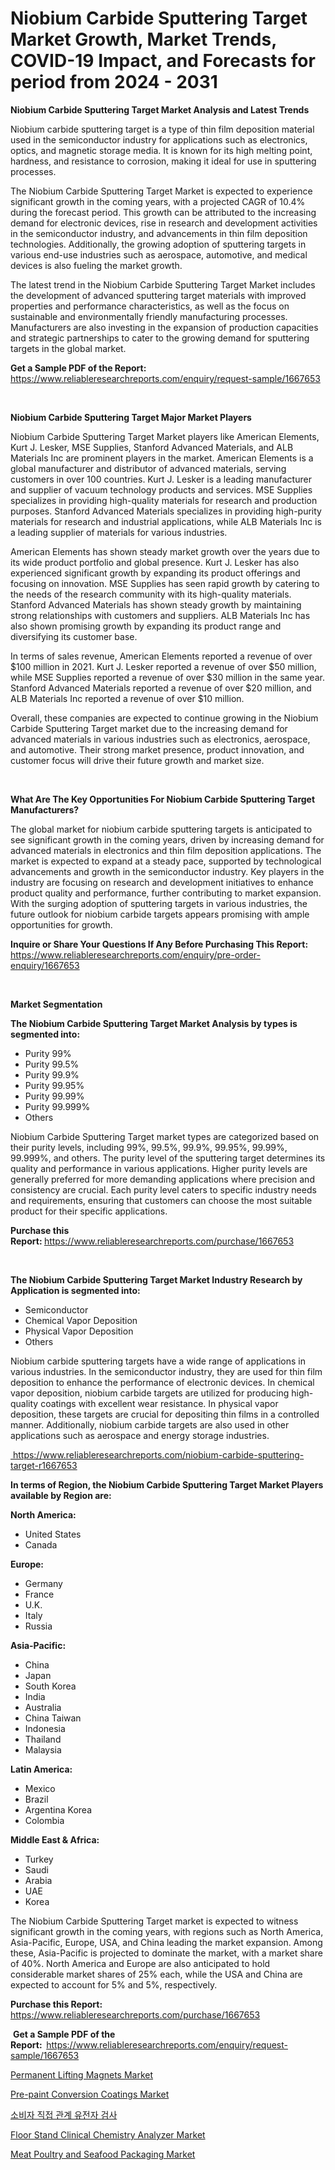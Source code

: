 <p><h1>Niobium Carbide Sputtering Target Market Growth, Market Trends, COVID-19 Impact, and Forecasts for period from 2024 - 2031</h1></p><p><strong>Niobium Carbide Sputtering Target Market Analysis and Latest Trends</strong></p>
<p><p>Niobium carbide sputtering target is a type of thin film deposition material used in the semiconductor industry for applications such as electronics, optics, and magnetic storage media. It is known for its high melting point, hardness, and resistance to corrosion, making it ideal for use in sputtering processes.</p><p>The Niobium Carbide Sputtering Target Market is expected to experience significant growth in the coming years, with a projected CAGR of 10.4% during the forecast period. This growth can be attributed to the increasing demand for electronic devices, rise in research and development activities in the semiconductor industry, and advancements in thin film deposition technologies. Additionally, the growing adoption of sputtering targets in various end-use industries such as aerospace, automotive, and medical devices is also fueling the market growth.</p><p>The latest trend in the Niobium Carbide Sputtering Target Market includes the development of advanced sputtering target materials with improved properties and performance characteristics, as well as the focus on sustainable and environmentally friendly manufacturing processes. Manufacturers are also investing in the expansion of production capacities and strategic partnerships to cater to the growing demand for sputtering targets in the global market.</p></p>
<p><strong>Get a Sample PDF of the Report:&nbsp;</strong> <a href="https://www.reliableresearchreports.com/enquiry/request-sample/1667653">https://www.reliableresearchreports.com/enquiry/request-sample/1667653</a></p>
<p>&nbsp;</p>
<p><strong>Niobium Carbide Sputtering Target Major Market Players</strong></p>
<p><p>Niobium Carbide Sputtering Target Market players like American Elements, Kurt J. Lesker, MSE Supplies, Stanford Advanced Materials, and ALB Materials Inc are prominent players in the market. American Elements is a global manufacturer and distributor of advanced materials, serving customers in over 100 countries. Kurt J. Lesker is a leading manufacturer and supplier of vacuum technology products and services. MSE Supplies specializes in providing high-quality materials for research and production purposes. Stanford Advanced Materials specializes in providing high-purity materials for research and industrial applications, while ALB Materials Inc is a leading supplier of materials for various industries.</p><p>American Elements has shown steady market growth over the years due to its wide product portfolio and global presence. Kurt J. Lesker has also experienced significant growth by expanding its product offerings and focusing on innovation. MSE Supplies has seen rapid growth by catering to the needs of the research community with its high-quality materials. Stanford Advanced Materials has shown steady growth by maintaining strong relationships with customers and suppliers. ALB Materials Inc has also shown promising growth by expanding its product range and diversifying its customer base.</p><p>In terms of sales revenue, American Elements reported a revenue of over $100 million in 2021. Kurt J. Lesker reported a revenue of over $50 million, while MSE Supplies reported a revenue of over $30 million in the same year. Stanford Advanced Materials reported a revenue of over $20 million, and ALB Materials Inc reported a revenue of over $10 million.</p><p>Overall, these companies are expected to continue growing in the Niobium Carbide Sputtering Target market due to the increasing demand for advanced materials in various industries such as electronics, aerospace, and automotive. Their strong market presence, product innovation, and customer focus will drive their future growth and market size.</p></p>
<p>&nbsp;</p>
<p><strong>What Are The Key Opportunities For Niobium Carbide Sputtering Target Manufacturers?</strong></p>
<p><p>The global market for niobium carbide sputtering targets is anticipated to see significant growth in the coming years, driven by increasing demand for advanced materials in electronics and thin film deposition applications. The market is expected to expand at a steady pace, supported by technological advancements and growth in the semiconductor industry. Key players in the industry are focusing on research and development initiatives to enhance product quality and performance, further contributing to market expansion. With the surging adoption of sputtering targets in various industries, the future outlook for niobium carbide targets appears promising with ample opportunities for growth.</p></p>
<p><strong>Inquire or Share Your Questions If Any Before Purchasing This Report:</strong> <a href="https://www.reliableresearchreports.com/enquiry/pre-order-enquiry/1667653">https://www.reliableresearchreports.com/enquiry/pre-order-enquiry/1667653</a></p>
<p>&nbsp;</p>
<p><strong>Market Segmentation</strong></p>
<p><strong>The Niobium Carbide Sputtering Target Market Analysis by types is segmented into:</strong></p>
<p><ul><li>Purity 99%</li><li>Purity 99.5%</li><li>Purity 99.9%</li><li>Purity 99.95%</li><li>Purity 99.99%</li><li>Purity 99.999%</li><li>Others</li></ul></p>
<p><p>Niobium Carbide Sputtering Target market types are categorized based on their purity levels, including 99%, 99.5%, 99.9%, 99.95%, 99.99%, 99.999%, and others. The purity level of the sputtering target determines its quality and performance in various applications. Higher purity levels are generally preferred for more demanding applications where precision and consistency are crucial. Each purity level caters to specific industry needs and requirements, ensuring that customers can choose the most suitable product for their specific applications.</p></p>
<p><strong>Purchase this Report:&nbsp;</strong><a href="https://www.reliableresearchreports.com/purchase/1667653">https://www.reliableresearchreports.com/purchase/1667653</a></p>
<p>&nbsp;</p>
<p><strong>The Niobium Carbide Sputtering Target Market Industry Research by Application is segmented into:</strong></p>
<p><ul><li>Semiconductor</li><li>Chemical Vapor Deposition</li><li>Physical Vapor Deposition</li><li>Others</li></ul></p>
<p><p>Niobium carbide sputtering targets have a wide range of applications in various industries. In the semiconductor industry, they are used for thin film deposition to enhance the performance of electronic devices. In chemical vapor deposition, niobium carbide targets are utilized for producing high-quality coatings with excellent wear resistance. In physical vapor deposition, these targets are crucial for depositing thin films in a controlled manner. Additionally, niobium carbide targets are also used in other applications such as aerospace and energy storage industries.</p></p>
<p><a href="https://www.reliableresearchreports.com/niobium-carbide-sputtering-target-r1667653">&nbsp;https://www.reliableresearchreports.com/niobium-carbide-sputtering-target-r1667653</a></p>
<p><strong>In terms of Region, the Niobium Carbide Sputtering Target Market Players available by Region are:</strong></p>
<p>
    <p> <strong> North America: </strong>
        <ul>
            <li>United States</li>
            <li>Canada</li>
        </ul>
        </p> 
    <p> <strong> Europe: </strong>
        <ul>
            <li>Germany</li>
            <li>France</li>
            <li>U.K.</li>
            <li>Italy</li>
            <li>Russia</li>
        </ul>
        </p> 
    <p> <strong> Asia-Pacific: </strong>
        <ul>
            <li>China</li>
            <li>Japan</li>
            <li>South Korea</li>
            <li>India</li>
            <li>Australia</li>
            <li>China Taiwan</li>
            <li>Indonesia</li>
            <li>Thailand</li>
            <li>Malaysia</li>
        </ul>
        </p> 
    <p> <strong> Latin America: </strong>
        <ul>
            <li>Mexico</li>
            <li>Brazil</li>
            <li>Argentina Korea</li>
            <li>Colombia</li>
        </ul>
        </p> 
    <p> <strong> Middle East & Africa: </strong>
        <ul>
            <li>Turkey</li>
            <li>Saudi</li>
            <li>Arabia</li>
            <li>UAE</li>
            <li>Korea</li>
        </ul>
    </p>
    </p>
<p><p>The Niobium Carbide Sputtering Target market is expected to witness significant growth in the coming years, with regions such as North America, Asia-Pacific, Europe, USA, and China leading the market expansion. Among these, Asia-Pacific is projected to dominate the market, with a market share of 40%. North America and Europe are also anticipated to hold considerable market shares of 25% each, while the USA and China are expected to account for 5% and 5%, respectively.</p></p>
<p><strong>Purchase this Report: </strong><a href="https://www.reliableresearchreports.com/purchase/1667653">https://www.reliableresearchreports.com/purchase/1667653</a></p>
<p>&nbsp;<strong>Get a Sample PDF of the Report:&nbsp;&nbsp;</strong><a href="https://www.reliableresearchreports.com/enquiry/request-sample/1667653">https://www.reliableresearchreports.com/enquiry/request-sample/1667653</a></p>
<p><strong></strong></p>
<p><p><a href="https://medium.com/@jsksk366/permanent-lifting-magnets-market-size-is-growing-at-cagr-of-11-1-a45329855e71">Permanent Lifting Magnets Market</a></p><p><a href="https://www.linkedin.com/pulse/pre-paint-conversion-coatings-industry-analysis-report-its-flyxf?trackingId=uc%2Fv99sURFi7PxUW9ryZYg%3D%3D">Pre-paint Conversion Coatings Market</a></p><p><a href="https://github.com/ThomasElmes2022/Market-Research-Report-List-2/blob/main/225276682894.md">소비자 직접 관계 유전자 검사</a></p><p><a href="https://www.linkedin.com/pulse/floor-stand-clinical-chemistry-analyzer-market-trends-focusing-c4koc?trackingId=%2BKF%2F5Z6PSsyiqlOjzolW8w%3D%3D">Floor Stand Clinical Chemistry Analyzer Market</a></p><p><a href="https://github.com/mzurpwxu46/Market-Research-Report-List-1/blob/main/meat-poultry-and-seafood-packaging-market.md">Meat Poultry and Seafood Packaging Market</a></p></p>